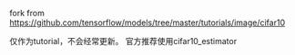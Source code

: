 
fork from 
https://github.com/tensorflow/models/tree/master/tutorials/image/cifar10



仅作为tutorial，不会经常更新。
官方推荐使用cifar10_estimator
